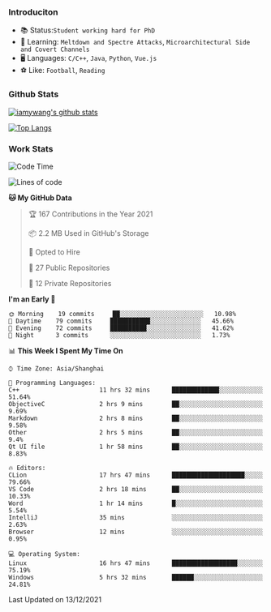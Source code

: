 ### Introduciton

- 📚 Status:`Student working hard for PhD`
- 🔎 Learning: `Meltdown and Spectre Attacks`, `Microarchitectural Side and Covert Channels`
- 🖥️ Languages: `C/C++`, `Java`, `Python`, `Vue.js`
- ⚽ Like: `Football`, `Reading`

### Github Stats

[![iamywang's github stats](https://github-readme-stats.vercel.app/api?username=iamywang&count_private=true&show_icons=true)]()

[![Top Langs](https://github-readme-stats.vercel.app/api/top-langs/?username=iamywang&layout=compact)]()

### Work Stats

<!--START_SECTION:waka-->
![Code Time](http://img.shields.io/badge/Code%20Time-25%20hrs%2023%20mins-blue)

![Lines of code](https://img.shields.io/badge/From%20Hello%20World%20I%27ve%20Written-537%20Thousand%20lines%20of%20code-blue)

**🐱 My GitHub Data** 

> 🏆 167 Contributions in the Year 2021
 > 
> 📦 2.2 MB Used in GitHub's Storage 
 > 
> 💼 Opted to Hire
 > 
> 📜 27 Public Repositories 
 > 
> 🔑 12 Private Repositories  
 > 
**I'm an Early 🐤** 

```text
🌞 Morning    19 commits     ██░░░░░░░░░░░░░░░░░░░░░░░   10.98% 
🌆 Daytime    79 commits     ███████████░░░░░░░░░░░░░░   45.66% 
🌃 Evening    72 commits     ██████████░░░░░░░░░░░░░░░   41.62% 
🌙 Night      3 commits      ░░░░░░░░░░░░░░░░░░░░░░░░░   1.73%

```


📊 **This Week I Spent My Time On** 

```text
⌚︎ Time Zone: Asia/Shanghai

💬 Programming Languages: 
C++                      11 hrs 32 mins      █████████████░░░░░░░░░░░░   51.64% 
ObjectiveC               2 hrs 9 mins        ██░░░░░░░░░░░░░░░░░░░░░░░   9.69% 
Markdown                 2 hrs 8 mins        ██░░░░░░░░░░░░░░░░░░░░░░░   9.58% 
Other                    2 hrs 5 mins        ██░░░░░░░░░░░░░░░░░░░░░░░   9.4% 
Qt UI file               1 hr 58 mins        ██░░░░░░░░░░░░░░░░░░░░░░░   8.83%

🔥 Editors: 
CLion                    17 hrs 47 mins      ████████████████████░░░░░   79.66% 
VS Code                  2 hrs 18 mins       ██░░░░░░░░░░░░░░░░░░░░░░░   10.33% 
Word                     1 hr 14 mins        █░░░░░░░░░░░░░░░░░░░░░░░░   5.54% 
IntelliJ                 35 mins             ░░░░░░░░░░░░░░░░░░░░░░░░░   2.63% 
Browser                  12 mins             ░░░░░░░░░░░░░░░░░░░░░░░░░   0.95%

💻 Operating System: 
Linux                    16 hrs 47 mins      ██████████████████░░░░░░░   75.19% 
Windows                  5 hrs 32 mins       ██████░░░░░░░░░░░░░░░░░░░   24.81%

```


 Last Updated on 13/12/2021
<!--END_SECTION:waka-->

